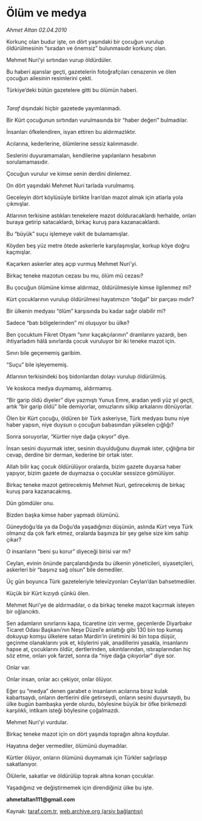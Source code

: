 # Ölüm ve medya

*Ahmet Altan 02.04.2010*

<div class="yazi"><p>Korkunç olan budur işte, on dört yaşındaki bir çocuğun vurulup öldürülmesinin “sıradan ve önemsiz” bulunmasıdır korkunç olan.</p>
<p>Mehmet Nuri’yi sırtından vurup öldürdüler.</p>
<p>Bu haberi ajanslar geçti, gazetelerin fotoğrafçıları cenazenin ve ölen çocuğun ailesinin resimlerini çekti.</p>
<p>Türkiye’deki bütün gazetelere gitti bu ölümün haberi.</p>
<p><i><br/>Taraf</i> dışındaki hiçbir gazetede yayımlanmadı.</p>
<p>Bir Kürt çocuğunun sırtından vurulmasında bir “haber değeri” bulmadılar.</p>
<p>İnsanları öfkelendiren, isyan ettiren bu aldırmazlıktır.</p>
<p>Acılarına, kederlerine, ölümlerine sessiz kalınmasıdır.</p>
<p>Seslerini duyuramamaları, kendilerine yapılanların hesabının sorulamamasıdır.</p>
<p>Çocuğun vurulur ve kimse senin derdini dinlemez.</p>
<p>On dört yaşındaki Mehmet Nuri tarlada vurulmamış.</p>
<p>Geceleyin dört köylüsüyle birlikte İran’dan mazot almak için atlarla yola çıkmışlar.</p>
<p>Atlarının terkisine astıkları tenekelere mazot dolduracaklardı herhalde, onları buraya getirip satacaklardı, birkaç kuruş para kazanacaklardı.</p>
<p>Bu “büyük” suçu işlemeye vakit de bulamamışlar.</p>
<p>Köyden beş yüz metre ötede askerlerle karşılaşmışlar, korkup köye doğru kaçmışlar.</p>
<p>Kaçarken askerler ateş açıp vurmuş Mehmet Nuri’yi.</p>
<p>Birkaç teneke mazotun cezası bu mu, ölüm mü cezası?</p>
<p>Bu çocuğun ölümüne kimse aldırmaz, öldürülmesiyle kimse ilgilenmez mi?</p>
<p>Kürt çocuklarının vurulup öldürülmesi hayatımızın “doğal” bir parçası mıdır?</p>
<p>Bir ülkenin medyası “ölüm” karşısında bu kadar sağır olabilir mi?</p>
<p>Sadece “batı bölgelerinden” mi oluşuyor bu ülke?</p>
<p>Ben çocuktum Fikret Otyam “sınır kaçakçılarının” dramlarını yazardı, ben ihtiyarladım hâlâ sınırlarda çocuk vuruluyor bir iki teneke mazot için.</p>
<p>Sınırı bile geçememiş garibim.</p>
<p>“Suçu” bile işleyememiş.</p>
<p>Atlarının terkisindeki boş bidonlardan dolayı vurulup öldürülmüş.</p>
<p>Ve koskoca medya duymamış, aldırmamış. </p>
<p>“Bir garip öldü diyeler” diye yazmıştı Yunus Emre, aradan yedi yüz yıl geçti, artık “bir garip öldü” bile demiyorlar, omuzlarını silkip arkalarını dönüyorlar.</p>
<p>Ölen bir Kürt çocuğu, öldüren bir Türk askeriyse, Türk medyası bunu niye haber yapsın, niye duysun o çocuğun babasından yükselen çığlığı?</p>
<p>Sonra soruyorlar, “Kürtler niye dağa çıkıyor” diye.</p>
<p>İnsan sesini duyurmak ister, sesinin duyulduğunu duymak ister, çığlığına bir cevap, derdine bir derman, kederine bir ortak ister.</p>
<p>Allah bilir kaç çocuk öldürülüyor oralarda, bizim gazete duyarsa haber yapıyor, bizim gazete de duymazsa o çocuklar sessizce gömülüyor.</p>
<p>Birkaç teneke mazot getirecekmiş Mehmet Nuri, getirecekmiş de birkaç kuruş para kazanacakmış.</p>
<p>Dün gömdüler onu.</p>
<p>Bizden başka kimse haber yapmadı ölümünü.</p>
<p>Güneydoğu’da ya da Doğu’da yaşadığınızı düşünün, aslında Kürt veya Türk olmanız da çok fark etmez, oralarda başınıza bir şey gelse size kim sahip çıkar?</p>
<p>O insanların “beni şu korur” diyeceği birisi var mı?</p>
<p>Ceylan, evinin önünde parçalandığında bu ülkenin yöneticileri, siyasetçileri, askerleri bir “başınız sağ olsun” bile demediler.</p>
<p>Üç gün boyunca Türk gazeteleriyle televizyonları Ceylan’dan bahsetmediler.</p>
<p>Küçük bir Kürt kızıydı çünkü ölen.</p>
<p>Mehmet Nuri’ye de aldırmadılar, o da birkaç teneke mazot kaçırmak isteyen bir oğlancıktı.</p>
<p>Sen adamların sınırlarını kapa, ticaretine izin verme, geçenlerde Diyarbakır Ticaret Odası Başkanı’nın Neşe Düzel’e anlattığı gibi 130 bin top kumaş dokuyup komşu ülkelere satan Mardin’in üretimini iki bin topa düşür, geçinme olanaklarını yok et, köylerini yak, anadillerini yasakla, insanlarını hapse at, çocuklarını öldür, dertlerinden, sıkıntılarından, ıstıraplarından hiç söz etme, onları yok farzet, sonra da “niye dağa çıkıyorlar” diye sor.</p>
<p>Onlar var.</p>
<p>Onlar insan, onlar acı çekiyor, onlar ölüyor.</p>
<p>Eğer şu “medya” denen garabet o insanların acılarına biraz kulak kabartsaydı, onların dertlerini dile getirseydi, onların sesini duyursaydı, bu ülke bugün bambaşka yerde olurdu, böylesine büyük bir öfke birikmezdi karşılıklı, intikam isteği böylesine çoğalmazdı.</p>
<p>Mehmet Nuri’yi vurdular.</p>
<p>Birkaç teneke mazot için on dört yaşında toprağın altına koydular.</p>
<p>Hayatına değer vermediler, ölümünü duymadılar.</p>
<p>Kürtler ölüyor, onların ölümünü duymamak için Türkler sağırlaşıp sakatlanıyor.</p>
<p>Ölülerle, sakatlar ve öldürülüp toprak altına konan çocuklar.</p>
<p>Yaşadığınız ve değiştirmemek için direndiğiniz ülke bu işte.</p>
<p><b>ahmetaltan111@gmail.com</b></p></div>

Kaynak: [taraf.com.tr](http://taraf.com.tr:80/makale/10719.htm), [web.archive.org (arşiv bağlantısı)](http://web.archive.org/web/20100405192127/http://taraf.com.tr:80/makale/10719.htm)
